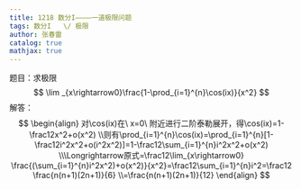 ```yaml
---
title: 1218 数分I————一道极限问题
tags: 数分I   \/ 极限
author: 张春雷
catalog: true
mathjax: true
---
```


题目：求极限
$$
\lim _{x\rightarrow0}\frac{1-\prod_{i=1}^{n}\cos(ix)}{x^2}
$$
解答：
$$
\begin{align}
对\cos(ix)在\ x=0\ 附近进行二阶泰勒展开，得\cos(ix)=1-\frac12x^2+o(x^2)
\\则有\prod_{i=1}^{n}\cos(ix)=\prod_{i=1}^{n}[1-\frac12i^2x^2+o(i^2x^2)]=1-\frac12\sum_{i=1}^{n}i^2x^2+o(x^2)
\\\Longrightarrow原式=\frac12\lim_{x\rightarrow0} \frac{(\sum_{i=1}^{n}i^2x^2)+o(x^2)}{x^2}=\frac12\sum_{i=1}^{n}i^2=\frac12 \frac{n(n+1)(2n+1)}{6}
\\=\frac{n(n+1)(2n+1)}{12}
\end{align}
$$
